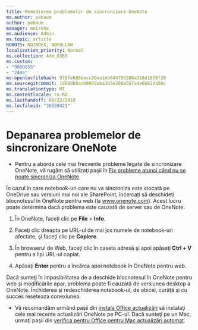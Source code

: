 ```yaml
---
title: Remedierea problemelor de sincronizare OneNote
ms.author: pebaum
author: pebaum
manager: mnirkhe
ms.audience: Admin
ms.topic: article
ROBOTS: NOINDEX, NOFOLLOW
localization_priority: Normal
ms.collection: Adm_O365
ms.custom:
- "9000555"
- "2405"
ms.openlocfilehash: 970fe688becc30ea1eb644793388a316d1878f30
ms.sourcegitcommit: 1d98db8acb9959aba3b5e308a567ade6b62da56c
ms.translationtype: MT
ms.contentlocale: ro-RO
ms.lasthandoff: 08/22/2019
ms.locfileid: "36559421"
---
```

# <a name="troubleshoot-onenote-sync-issues"></a>Depanarea problemelor de sincronizare OneNote

* Pentru a aborda cele mai frecvente probleme legate de sincronizare OneNote, vă rugăm să utilizaţi paşii în [Fix probleme atunci când nu se poate sincroniza OneNote](https://support.office.com/article/Fix-issues-when-you-can-t-sync-OneNote-299495ef-66d1-448f-90c1-b785a6968d45).

În cazul în care notebook-uri care nu va sincroniza este stocată pe OneDrive sau versiuni mai noi ale SharePoint, încercați să deschideți blocnotesul în OneNote pentru web (la www.onenote.com). Acest lucru poate determina dacă problema este cauzată de server sau de OneNote.

1. În OneNote, faceţi clic pe **File** > **Info**.

2. Faceţi clic dreapta pe URL-ul de mai jos numele de notebook-uri afectate, şi faceţi clic pe **Copiere**.

3. În browserul de Web, faceţi clic în caseta adresă şi apoi apăsaţi **Ctrl + V** pentru a lipi URL-ul copiat.

4. Apăsaţi **Enter** pentru a încărca apoi notebook în OneNote pentru web.

Dacă sunteţi în imposibilitatea de a deschide blocnotesul în OneNote pentru web şi modificările apar, problema poate fi cauzată de versiunea desktop a OneNote. Închiderea şi redeschiderea notebook-ul, de obicei, curăţă şi cu succes reseteaza conexiunea.

* Vă recomandăm urmând paşii din [instala Office actualizări](https://support.office.com/article/Install-Office-updates-2ab296f3-7f03-43a2-8e50-46de917611c5) să instalaţi cele mai recente actualizări OneNote pe PC-ul. Dacă sunteţi pe un Mac, urmaţi paşii din [verifica pentru Office pentru Mac actualizări automat](https://support.office.com/article/update-office-for-mac-automatically-bfd1e497-c24d-4754-92ab-910a4074d7c1).